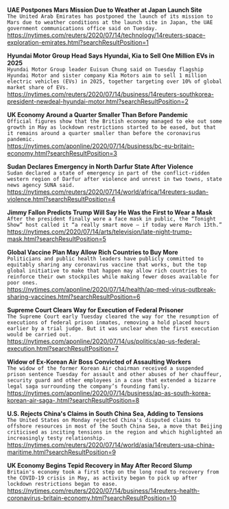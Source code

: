 **UAE Postpones Mars Mission Due to Weather at Japan Launch Site**\
`The United Arab Emirates has postponed the launch of its mission to Mars due to weather conditions at the launch site in Japan, the UAE government communications office said on Tuesday. `\
https://nytimes.com/reuters/2020/07/14/technology/14reuters-space-exploration-emirates.html?searchResultPosition=1

**Hyundai Motor Group Head Says Hyundai, Kia to Sell One Million EVs in 2025**\
`Hyundai Motor Group leader Euisun Chung said on Tuesday flagship Hyundai Motor and sister company Kia Motors aim to sell 1 million electric vehicles (EVs) in 2025, together targeting over 10% of global market share of EVs. `\
https://nytimes.com/reuters/2020/07/14/business/14reuters-southkorea-president-newdeal-hyundai-motor.html?searchResultPosition=2

**UK Economy Around a Quarter Smaller Than Before Pandemic**\
`Official figures show that the British economy managed to eke out some growth in May as lockdown restrictions started to be eased, but that it remains around a quarter smaller than before the coronavirus pandemic. `\
https://nytimes.com/aponline/2020/07/14/business/bc-eu-britain-economy.html?searchResultPosition=3

**Sudan Declares Emergency in North Darfur State After Violence**\
`Sudan declared a state of emergency in part of the conflict-ridden western region of Darfur after violence and unrest in two towns, state news agency SUNA said.`\
https://nytimes.com/reuters/2020/07/14/world/africa/14reuters-sudan-violence.html?searchResultPosition=4

**Jimmy Fallon Predicts Trump Will Say He Was the First to Wear a Mask**\
`After the president finally wore a face mask in public, the “Tonight Show” host called it “a really smart move — if today were March 13th.”`\
https://nytimes.com/2020/07/14/arts/television/late-night-trump-mask.html?searchResultPosition=5

**Global Vaccine Plan May Allow Rich Countries to Buy More**\
`Politicians and public health leaders have publicly committed to equitably sharing any coronavirus vaccine that works, but the top global initiative to make that happen may allow rich countries to reinforce their own stockpiles while making fewer doses available for poor ones. `\
https://nytimes.com/aponline/2020/07/14/health/ap-med-virus-outbreak-sharing-vaccines.html?searchResultPosition=6

**Supreme Court Clears Way for Execution of Federal Prisoner**\
`The Supreme Court early Tuesday cleared the way for the resumption of executions of federal prison inmates, removing a hold placed hours earlier by a trial judge. But it was unclear when the first execution would be carried out. `\
https://nytimes.com/aponline/2020/07/14/us/politics/ap-us-federal-execution.html?searchResultPosition=7

**Widow of Ex-Korean Air Boss Convicted of Assaulting Workers**\
`The widow of the former Korean Air chairman received a suspended prison sentence Tuesday for assault and other abuses of her chauffeur, security guard and other employees in a case that extended a bizarre legal saga surrounding the company’s founding family. `\
https://nytimes.com/aponline/2020/07/14/business/ap-as-south-korea-korean-air-saga-.html?searchResultPosition=8

**U.S. Rejects China's Claims in South China Sea, Adding to Tensions**\
`The United States on Monday rejected China's disputed claims to offshore resources in most of the South China Sea, a move that Beijing criticised as inciting tensions in the region and which highlighted an increasingly testy relationship. `\
https://nytimes.com/reuters/2020/07/14/world/asia/14reuters-usa-china-maritime.html?searchResultPosition=9

**UK Economy Begins Tepid Recovery in May After Record Slump**\
`Britain's economy took a first step on the long road to recovery from the COVID-19 crisis in May, as activity began to pick up after lockdown restrictions began to ease.`\
https://nytimes.com/reuters/2020/07/14/business/14reuters-health-coronavirus-britain-economy.html?searchResultPosition=10

